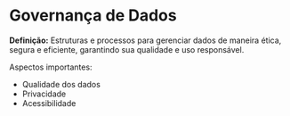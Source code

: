 # Governança de Dados

**Definição:** Estruturas e processos para gerenciar dados de maneira ética, segura e eficiente, garantindo sua qualidade e uso responsável.

Aspectos importantes:
- Qualidade dos dados
- Privacidade
- Acessibilidade
